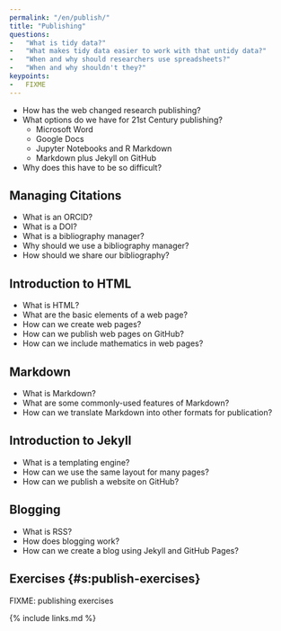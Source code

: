 ```yaml
---
permalink: "/en/publish/"
title: "Publishing"
questions:
-   "What is tidy data?"
-   "What makes tidy data easier to work with that untidy data?"
-   "When and why should researchers use spreadsheets?"
-   "When and why shouldn't they?"
keypoints:
-   FIXME
---
```


-   How has the web changed research publishing?
-   What options do we have for 21st Century publishing?
    -   Microsoft Word
    -   Google Docs
    -   Jupyter Notebooks and R Markdown
    -   Markdown plus Jekyll on GitHub
-   Why does this have to be so difficult?

## Managing Citations

-   What is an ORCID?
-   What is a DOI?
-   What is a bibliography manager?
-   Why should we use a bibliography manager?
-   How should we share our bibliography?

## Introduction to HTML

-   What is HTML?
-   What are the basic elements of a web page?
-   How can we create web pages?
-   How can we publish web pages on GitHub?
-   How can we include mathematics in web pages?

## Markdown

-   What is Markdown?
-   What are some commonly-used features of Markdown?
-   How can we translate Markdown into other formats for publication?

## Introduction to Jekyll

-   What is a templating engine?
-   How can we use the same layout for many pages?
-   How can we publish a website on GitHub?

## Blogging

-   What is RSS?
-   How does blogging work?
-   How can we create a blog using Jekyll and GitHub Pages?

## Exercises {#s:publish-exercises}

FIXME: publishing exercises

{% include links.md %}
